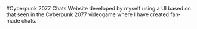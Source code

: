 #Cyberpunk 2077 Chats
Website developed by myself using a UI based on that seen in the Cyberpunk 2077 videogame where I have created fan-made chats.
